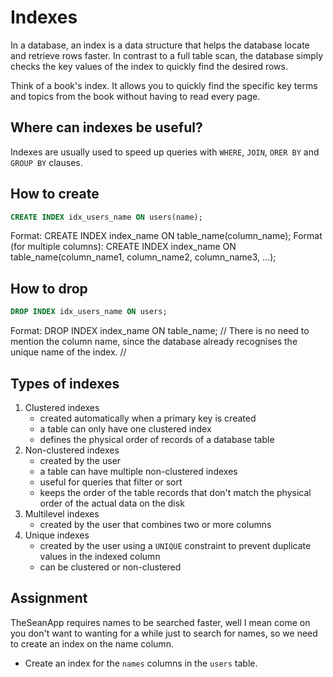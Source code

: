 # Indexes

In a database, an index is a data structure that helps the database locate and retrieve rows faster. In contrast to a full table scan, the database simply checks the key values of the index to quickly find the desired rows.

Think of a book's index. It allows you to quickly find the specific key terms and topics from the book without having to read every page.

## Where can indexes be useful?

Indexes are usually used to speed up queries with `WHERE`, `JOIN`, `ORER BY` and `GROUP BY` clauses.

## How to create

```SQL
CREATE INDEX idx_users_name ON users(name);
```

Format: CREATE INDEX index_name ON table_name(column_name);
Format (for multiple columns): CREATE INDEX index_name ON table_name(column_name1, column_name2, column_name3, ...);

## How to drop

```SQL
DROP INDEX idx_users_name ON users;
```

Format: DROP INDEX index_name ON table_name;
// There is no need to mention the column name, since the database already recognises the unique name of the index. //

## Types of indexes

1. Clustered indexes
   - created automatically when a primary key is created
   - a table can only have one clustered index
   - defines the physical order of records of a database table
2. Non-clustered indexes
   - created by the user
   - a table can have multiple non-clustered indexes
   - useful for queries that filter or sort
   - keeps the order of the table records that don't match the physical order of the actual data on the disk
3. Multilevel indexes
   - created by the user that combines two or more columns
4. Unique indexes
   - created by the user using a `UNIQUE` constraint to prevent duplicate values in the indexed column
   - can be clustered or non-clustered

## Assignment

TheSeanApp requires names to be searched faster, well I mean come on you don't want to wanting for a while just to search for names, so we need to create an index on the name column.

* Create an index for the `names` columns in the `users` table.
